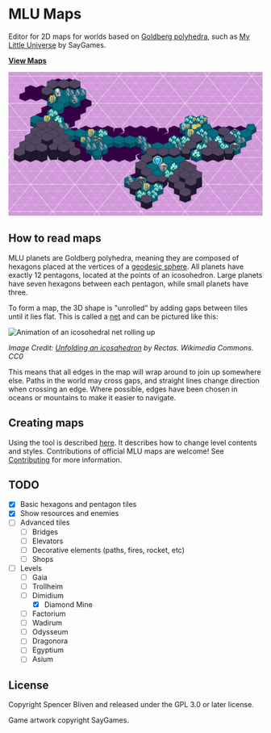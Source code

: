 # MLU Maps

Editor for 2D maps for worlds based on
[Goldberg polyhedra](https://en.wikipedia.org/wiki/Goldberg_polyhedron), such as
[My Little Universe](https://say.games/games/my-little-universe/) by SayGames.

**[View Maps](https://sbliven.github.io/mlu_maps/)**

![Diamond Mine](docs/maps/diamond_mine.svg)

## How to read maps

MLU planets are Goldberg polyhedra, meaning they are composed of hexagons placed at the
vertices of a [geodesic sphere](https://en.wikipedia.org/wiki/Geodesic_polyhedron).
All planets have exactly 12 pentagons, located at the points of an icosohedron. Large
planets have seven hexagons between each pentagon, while small planets have three.

To form a map, the 3D shape is "unrolled" by adding gaps between tiles until it lies
flat. This is called a [net](https://en.wikipedia.org/wiki/Net_(polyhedron)) and can be
pictured like this:

![Animation of an icosohedral net rolling up](https://upload.wikimedia.org/wikipedia/commons/a/a2/Icosaedro_desarrollo.gif)

*Image Credit: [Unfolding an icosahedron](https://en.wikipedia.org/wiki/Regular_icosahedron#/media/File:Icosaedro_desarrollo.gif)
by Rectas. Wikimedia Commons. CC0*

This means that all edges in the map will wrap around to join up somewhere else. Paths
in the world may cross gaps, and straight lines change direction when crossing an edge.
Where possible, edges have been chosen in oceans or mountains to make it easier to
navigate.

## Creating maps

Using the tool is described [here](usage.md). It describes how to change level contents
and styles. Contributions of official MLU maps are welcome! See
[Contributing](CONTRIBUTING.md) for more information.

## TODO

- [x] Basic hexagons and pentagon tiles
- [x] Show resources and enemies
- [ ] Advanced tiles
  - [ ] Bridges
  - [ ] Elevators
  - [ ] Decorative elements (paths, fires, rocket, etc)
  - [ ] Shops
- [ ] Levels
  - [ ] Gaia
  - [ ] Trollheim
  - [ ] Dimidium
    - [x] Diamond Mine
  - [ ] Factorium
  - [ ] Wadirum
  - [ ] Odysseum
  - [ ] Dragonora
  - [ ] Egyptium
  - [ ] Asium

## License

Copyright Spencer Bliven and released under the GPL 3.0 or later license.

Game artwork copyright SayGames.
